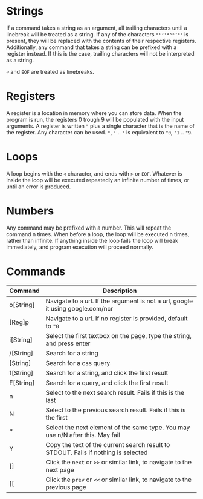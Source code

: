 # Strings

If a command takes a string as an argument, all trailing characters until a linebreak will be treated as a string. If any of the characters `⁰¹²³⁴⁵⁶⁷⁸⁹` is present, they will be replaced with the contents of their respective registers.
Additionally, any command that takes a string can be prefixed with a register instead. If this is the case, trailing characters will not be interpreted as a string.

`⏎` and `EOF` are treated as linebreaks.

# Registers

A register is a location in memory where you can store data. When the program is run, the registers 0 trough 9 will be populated with the input arguments.
A register is written `"` plus a single character that is the name of the register. Any character can be used.
`⁰`, `¹` .. `⁹` is equivalent to `"0`, `"1` .. `"9`.

# Loops

A loop begins with the `<` character, and ends with `>` or `EOF`. Whatever is inside the loop will be executed repeatedly an infinite number of times, or until an error is produced.

# Numbers

Any command may be prefixed with a number. This will repeat the command n times.
When before a loop, the loop will be executed n times, rather than infinite. If anything inside the loop fails the loop will break immediately, and program execution will proceed normally.

# Commands

| Command   | Description                                                                        |
|-----------|------------------------------------------------------------------------------------|
| o[String] | Navigate to a url. If the argument is not a url, google it using google.com/ncr    |
| [Reg]p    | Navigate to a url. If no register is provided, default to `"0`                     |
| i[String] | Select the first textbox on the page, type the string, and press enter             |
| /[String] | Search for a string                                                                |
| \[String] | Search for a css query                                                             |
| f[String] | Search for a string, and click the first result                                    |
| F[String] | Search for a query, and click the first result                                     |
| n         | Select to the next search result. Fails if this is the last                        |
| N         | Select to the previous search result. Fails if this is the first                   |
| *         | Select the next element of the same type. You may use n/N after this. May fail     |
| Y         | Copy the text of the current search result to STDOUT. Fails if nothing is selected |
| ]]        | Click the `next` or `>>` or similar link, to navigate to the next page             |
| [[        | Click the `prev` or `<<` or similar link, to navigate to the previous page         |
